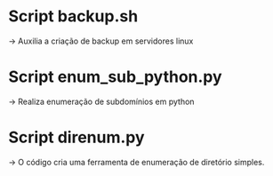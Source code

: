 # Script backup.sh
-> Auxilia a criação de backup em servidores linux

# Script enum_sub_python.py
-> Realiza enumeração de subdomínios em python

# Script direnum.py
-> O código cria uma ferramenta de enumeração de diretório simples.
